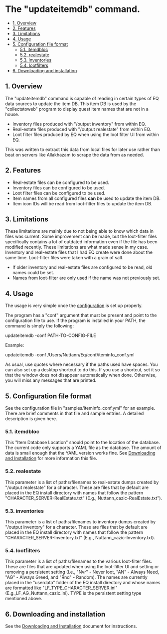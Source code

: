# The "updateitemdb" command. <!-- omit in TOC -->

- [1. Overview](#1-overview)
- [2. Features](#2-features)
- [3. Limitations](#3-limitations)
- [4. Usage](#4-usage)
- [5. Configuration file format](#5-configuration-file-format)
  - [5.1. itemdbloc](#51-itemdbloc)
  - [5.2. realestate](#52-realestate)
  - [5.3. inventories](#53-inventories)
  - [5.4. lootfilters](#54-lootfilters)
- [6. Downloading and installation](#6-downloading-and-installation)

## 1. Overview

The "updateitemdb" command is capable of reading in certain types of EQ data
sources to update the item DB. This item DB is used by the "collectstoweb" program to display quest item names that are not in a house.

- Inventory files produced with "/output inventory" from within EQ.
- Real-estate files produced with "/output realestate" from within EQ.
- Loot filter files produced by EQ when using the loot filter UI from within
  EQ.

This was written to extract this data from local files for later use rather than
beat on servers like Allakhazam to scrape the data from as needed.

## 2. Features

- Real-estate files can be configured to be used.
- Inventory files can be configured to be used.
- Loot filter files can be configured to be used.
- Item names from all configured files **can** be used to update the item DB.
- Item icon IDs will be read from loot-filter files to update the item DB.

## 3. Limitations

These limitations are mainly due to not being able to know which data in files
was current. Some improvement can be made, but the loot-filter files
specifically contains a lot of outdated information even if the file has been
modified recently. These limitations are what made sense in my case. Inventory
and real-estate files that I had EQ create were done about the same time.
Loot-filter files were taken with a grain of salt.

- If older inventory and real-estate files are configured to be read, old names
  could be set.
- Names from loot-filter are only used if the name was not previously set.

## 4. Usage

The usage is very simple once the [configuration](#configuration-file-format)
is set up properly.

The program has a "conf" argument that must be present and point to the
configuration file to use. If the program is installed in your PATH, the
command is simply the following:

updateitemdb -conf PATH-TO-CONFIG-FILE

Example:

updateitemdb -conf /Users/Nuttann/Eq/conf/iteminfo_conf.yml

As usual, use quotes where necessary if the paths used have spaces.  You can
also set up a desktop shortcut to do this. If you use a shortcut, set it so
that the window does not disappear automatically when done.  Otherwise, you
will miss any messages that are printed. 

## 5. Configuration file format

See the configuration file in "samples/iteminfo_conf.yml" for an example.
There are brief comments in that file and sample entries. A detailed
description is given here.

### 5.1. itemdbloc

This "Item Database Location" should point to the location of the database. The
current code only supports a YAML file as the database. The amount of data is
small enough that the YAML version works fine. See [Downloading and
Installation](./downloading.md) for more information this file.

### 5.2. realestate

This parameter is a list of paths/filenames to real-estate dumps created by
"/output realestate" for a character. These are files that by default are
placed in the EQ install directory with names that follow the pattern
"CHARACTER_SERVER-RealEstate.txt" (E.g., Nuttann_cazic-RealEstate.txt").

### 5.3. inventories

This parameter is a list of paths/filenames to inventory dumps created by
"/output inventory" for a character. These are files that by default are placed
in the EQ install directory with names that follow the pattern
"CHARACTER_SERVER-Inventory.txt" (E.g., Nuttann_cazic-Inventory.txt).

### 5.4. lootfilters

This parameter is a list of paths/filenames to the various loot-filter files. These are files
that are updated when using the loot-filter UI and setting or removing a persistent setting (I.e., "Nvr" - Never loot, "AN" - Always Need, "AG" - Always Greed, and "Rnd" - Random). The
names are currently placed in the "userdata" folder of the EQ install directory and whose names are formatted like "LF_TYPE_CHARACTER_SERVER.ini" (E.g.,LF_AG_Nuttann_cazic.ini). TYPE is the persistent setting type mentioned above.

## 6. Downloading and installation

See the [Downloading and Installation](./downloading.md) document for instructions.

